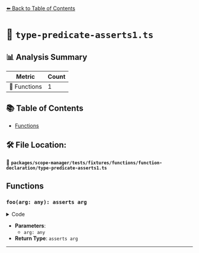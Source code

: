 [⬅️ Back to Table of Contents](../../../../../../index.md)

# 📄 `type-predicate-asserts1.ts`

## 📊 Analysis Summary

| Metric | Count |
|--------|-------|
| 🔧 Functions | 1 |

## 📚 Table of Contents

- [Functions](#functions)

## 🛠️ File Location:
📂 **`packages/scope-manager/tests/fixtures/functions/function-declaration/type-predicate-asserts1.ts`**

## Functions

### `foo(arg: any): asserts arg`

<details><summary>Code</summary>

```ts
function foo(arg: any): asserts arg {}
```
</details>

- **Parameters**:
  - `arg: any`
- **Return Type**: `asserts arg`

---